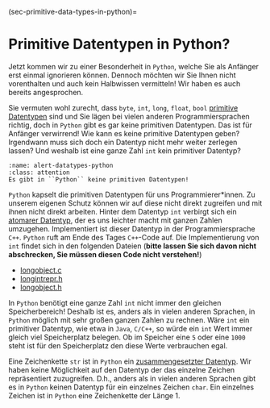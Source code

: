 (sec-primitive-data-types-in-python)=
# Primitive Datentypen in Python?

Jetzt kommen wir zu einer Besonderheit in ``Python``, welche Sie als Anfänger erst einmal ignorieren können.
Dennoch möchten wir Sie Ihnen nicht vorenthalten und auch kein Halbwissen vermitteln!
Wir haben es auch bereits angesprochen.

Sie vermuten wohl zurecht, dass ``byte``, ``int``, ``long``, ``float``, ``bool`` [primitive Datentypen](def-primitive-datatypes) sind und Sie lägen bei vielen anderen Programmiersprachen richtig, doch in ``Python`` gibt es gar keine primitiven Datentypen.
Das ist für Anfänger verwirrend!
Wie kann es keine primitive Datentypen geben?
Irgendwann muss sich doch ein Datentyp nicht mehr weiter zerlegen lassen?
Und weshalb ist eine ganze Zahl ``int`` kein primitiver Datentyp?

```{admonition} Datentypen in Python
:name: alert-datatypes-python
:class: attention
Es gibt in ``Python`` keine primitiven Datentypen!
```

``Python`` kapselt die primitiven Datentypen für uns Programmierer*innen.
Zu unserem eigenen Schutz können wir auf diese nicht direkt zugreifen und mit ihnen nicht direkt arbeiten.
Hinter dem Datentyp ``int`` verbirgt sich ein [atomarer Datentyp](def-atomare-data-types), der es uns leichter macht mit ganzen Zahlen umzugehen.
Implementiert ist dieser Datentyp in der Programmiersprache ``C++``.
``Python`` ruft am Ende des Tages ``C++``-Code auf.
Die Implementierung von ``int`` findet sich in den folgenden Dateien (**bitte lassen Sie sich davon nicht abschrecken, Sie müssen diesen Code nicht verstehen!**)

+ [longobject.c](https://github.com/python/cpython/blob/main/Objects/longobject.c)
+ [longintrepr.h](https://github.com/python/cpython/blob/main/Include/longintrepr.h)
+ [longobject.h](https://github.com/python/cpython/blob/main/Include/longobject.h)

In ``Python`` benötigt eine ganze Zahl ``int`` nicht immer den gleichen Speicherbereich!
Deshalb ist es, anders als in vielen anderen Sprachen, in ``Python`` möglich mit sehr großen ganzen Zahlen zu rechnen.
Wäre ``int`` ein primitiver Datentyp, wie etwa in ``Java``, ``C/C++``, so würde ein ``int`` Wert immer gleich viel Speicherplatz belegen.
Ob im Speicher eine ``5`` oder eine ``1000`` steht ist für den Speicherplatz den diese Werte verbrauchen egal.

Eine Zeichenkette ``str`` ist in ``Python`` ein [zusammengesetzter Datentyp](def-data-structures).
Wir haben keine Möglichkeit auf den Datentyp der das einzelne Zeichen repräsentiert zuzugreifen.
D.h., anders als in vielen anderen Sprachen gibt es in ``Python`` keinen Datentyp für ein einzelnes Zeichen ``char``.
Ein einzelnes Zeichen ist in ``Python`` eine Zeichenkette der Länge 1.